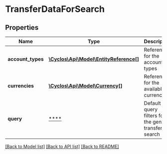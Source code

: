 # TransferDataForSearch

## Properties
Name | Type | Description | Notes
------------ | ------------- | ------------- | -------------
**account_types** | [**\Cyclos\Api\Model\EntityReference[]**](EntityReference.md) | References for the account types | [optional] 
**currencies** | [**\Cyclos\Api\Model\Currency[]**](Currency.md) | References for the available currencies | [optional] 
**query** | [****](.md) | Default query filters for the general transfers search | [optional] 

[[Back to Model list]](../../README.md#documentation-for-models) [[Back to API list]](../../README.md#documentation-for-api-endpoints) [[Back to README]](../../README.md)

